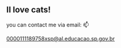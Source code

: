 ## II love cats! 

<!--
**Mellissa1b/Mellissa1b** is a ✨ _special_ ✨ repository because its `README.md` (this file) appears on your GitHub profile.

Here are some ideas to get you started:

- 🔭 I’m student of alura start.
- 🌱 My name is Mellissa Souza. 
--> you can contact me via email: 📫
0000111189758xsp@al.educacao.sp.gov.br
